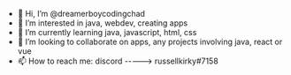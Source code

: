 - 👋 Hi, I’m @dreamerboycodingchad
- 👀 I’m interested in java, webdev, creating apps 
- 🌱 I’m currently learning java, javascript, html, css 
- 💞️ I’m looking to collaborate on apps, any projects involving java, react or vue
- 📫 How to reach me: discord -----> russellkirky#7158


